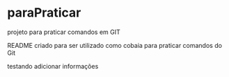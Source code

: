 # paraPraticar
projeto para praticar comandos em GIT

README criado para ser utilizado como cobaia para praticar comandos do Git

testando adicionar informações